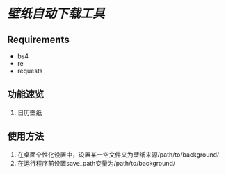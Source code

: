 # *壁纸自动下载工具*
## Requirements
- bs4
- re
- requests

## 功能速览
1. 日历壁纸


## 使用方法
1. 在桌面个性化设置中，设置某一空文件夹为壁纸来源/path/to/background/
2. 在运行程序前设置save_path变量为/path/to/background/



